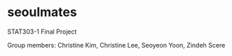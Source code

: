 # seoulmates

STAT303-1 Final Project

Group members: Christine Kim, Christine Lee, Seoyeon Yoon, Zindeh Scere
